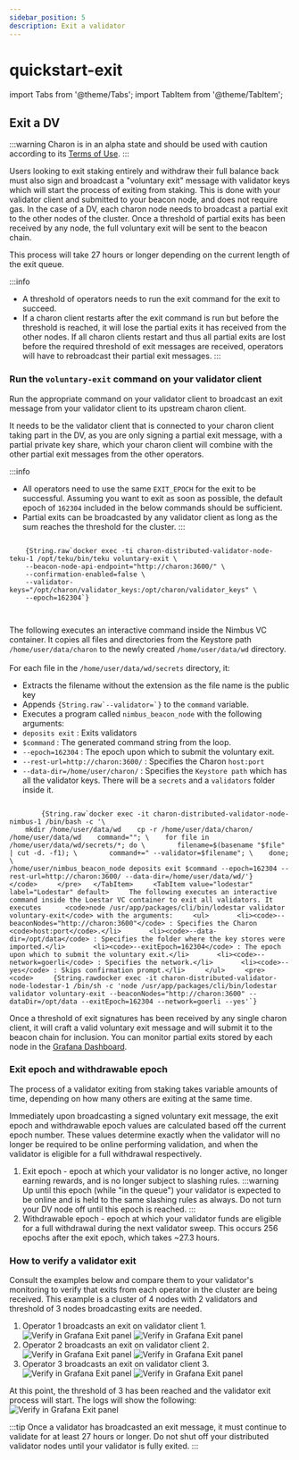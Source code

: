 ```yaml
---
sidebar_position: 5
description: Exit a validator
---
```


# quickstart-exit

import Tabs from '@theme/Tabs'; import TabItem from '@theme/TabItem';

## Exit a DV

:::warning Charon is in an alpha state and should be used with caution according to its [Terms of Use](https://obol.tech/terms.pdf). :::

Users looking to exit staking entirely and withdraw their full balance back must also sign and broadcast a "voluntary exit" message with validator keys which will start the process of exiting from staking. This is done with your validator client and submitted to your beacon node, and does not require gas. In the case of a DV, each charon node needs to broadcast a partial exit to the other nodes of the cluster. Once a threshold of partial exits has been received by any node, the full voluntary exit will be sent to the beacon chain.

This process will take 27 hours or longer depending on the current length of the exit queue.

:::info

* A threshold of operators needs to run the exit command for the exit to succeed.
* If a charon client restarts after the exit command is run but before the threshold is reached, it will lose the partial exits it has received from the other nodes. If all charon clients restart and thus all partial exits are lost before the required threshold of exit messages are received, operators will have to rebroadcast their partial exit messages. :::

### Run the `voluntary-exit` command on your validator client

Run the appropriate command on your validator client to broadcast an exit message from your validator client to its upstream charon client.

It needs to be the validator client that is connected to your charon client taking part in the DV, as you are only signing a partial exit message, with a partial private key share, which your charon client will combine with the other partial exit messages from the other operators.

:::info

* All operators need to use the same `EXIT_EPOCH` for the exit to be successful. Assuming you want to exit as soon as possible, the default epoch of `162304` included in the below commands should be sufficient.
* Partial exits can be broadcasted by any validator client as long as the sum reaches the threshold for the cluster. :::

```
      
    {String.raw`docker exec -ti charon-distributed-validator-node-teku-1 /opt/teku/bin/teku voluntary-exit \
    --beacon-node-api-endpoint="http://charon:3600/" \
    --confirmation-enabled=false \
    --validator-keys="/opt/charon/validator_keys:/opt/charon/validator_keys" \
    --epoch=162304`}
      
    
```

The following executes an interactive command inside the Nimbus VC container. It copies all files and directories from the Keystore path `/home/user/data/charon` to the newly created `/home/user/data/wd` directory.\
\
For each file in the `/home/user/data/wd/secrets` directory, it:

* Extracts the filename without the extension as the file name is the public key
* Appends ``{String.raw`--validator=`}`` to the `command` variable.
* Executes a program called `nimbus_beacon_node` with the following arguments:
* `deposits exit` : Exits validators
* `$command` : The generated command string from the loop.
* `--epoch=162304` : The epoch upon which to submit the voluntary exit.
* `--rest-url=http://charon:3600/` : Specifies the Charon `host:port`
* `--data-dir=/home/user/charon/` : Specifies the `Keystore path` which has all the validator keys. There will be a `secrets` and a `validators` folder inside it.

```
      
        {String.raw`docker exec -it charon-distributed-validator-node-nimbus-1 /bin/bash -c '\
    mkdir /home/user/data/wd    cp -r /home/user/data/charon/ /home/user/data/wd    command=""; \    for file in /home/user/data/wd/secrets/*; do \        filename=$(basename "$file" | cut -d. -f1); \        command+=" --validator=$filename"; \    done; \
/home/user/nimbus_beacon_node deposits exit $command --epoch=162304 --rest-url=http://charon:3600/ --data-dir=/home/user/data/wd/'}       </code>     </pre>   </TabItem>     <TabItem value="lodestar" label="Lodestar" default>     The following executes an interactive command inside the Loestar VC container to exit all validators. It executes      <code>node /usr/app/packages/cli/bin/lodestar validator voluntary-exit</code> with the arguments:     <ul>       <li><code>--beaconNodes="http://charon:3600"</code> : Specifies the Charon <code>host:port</code>.</li>       <li><code>--data-dir=/opt/data</code> : Specifies the folder where the key stores were imported.</li>       <li><code>--exitEpoch=162304</code> : The epoch upon which to submit the voluntary exit.</li>       <li><code>--network=goerli</code> : Specifies the network.</li>       <li><code>--yes</code> : Skips confirmation prompt.</li>     </ul>     <pre>       <code>     {String.rawdocker exec -it charon-distributed-validator-node-lodestar-1 /bin/sh -c 'node /usr/app/packages/cli/bin/lodestar validator voluntary-exit --beaconNodes="http://charon:3600" --dataDir=/opt/data --exitEpoch=162304 --network=goerli --yes'`}

```

Once a threshold of exit signatures has been received by any single charon client, it will craft a valid voluntary exit message and will submit it to the beacon chain for inclusion. You can monitor partial exits stored by each node in the [Grafana Dashboard](https://github.com/ObolNetwork/charon-distributed-validator-node).

### Exit epoch and withdrawable epoch

The process of a validator exiting from staking takes variable amounts of time, depending on how many others are exiting at the same time.

Immediately upon broadcasting a signed voluntary exit message, the exit epoch and withdrawable epoch values are calculated based off the current epoch number. These values determine exactly when the validator will no longer be required to be online performing validation, and when the validator is eligible for a full withdrawal respectively.

1. Exit epoch - epoch at which your validator is no longer active, no longer earning rewards, and is no longer subject to slashing rules. :::warning Up until this epoch (while "in the queue") your validator is expected to be online and is held to the same slashing rules as always. Do not turn your DV node off until this epoch is reached. :::
2. Withdrawable epoch - epoch at which your validator funds are eligible for a full withdrawal during the next validator sweep. This occurs 256 epochs after the exit epoch, which takes \~27.3 hours.

### How to verify a validator exit

Consult the examples below and compare them to your validator's monitoring to verify that exits from each operator in the cluster are being received. This example is a cluster of 4 nodes with 2 validators and threshold of 3 nodes broadcasting exits are needed.

1. Operator 1 broadcasts an exit on validator client 1. ![Verify in Grafana Exit panel](https://github.com/ObolNetwork/obol-docs/blob/main/img/ExitPromQuery-01.png) ![Verify in Grafana Exit panel](https://github.com/ObolNetwork/obol-docs/blob/main/img/DutyExit-01.png)
2. Operator 2 broadcasts an exit on validator client 2. ![Verify in Grafana Exit panel](https://github.com/ObolNetwork/obol-docs/blob/main/img/ExitPromQuery-02.png) ![Verify in Grafana Exit panel](https://github.com/ObolNetwork/obol-docs/blob/main/img/DutyExit-02.png)
3. Operator 3 broadcasts an exit on validator client 3. ![Verify in Grafana Exit panel](https://github.com/ObolNetwork/obol-docs/blob/main/img/ExitPromQuery-03.png) ![Verify in Grafana Exit panel](https://github.com/ObolNetwork/obol-docs/blob/main/img/DutyExit-03.png)

At this point, the threshold of 3 has been reached and the validator exit process will start. The logs will show the following: ![Verify in Grafana Exit panel](https://github.com/ObolNetwork/obol-docs/blob/main/img/ExitLogs.png)

:::tip Once a validator has broadcasted an exit message, it must continue to validate for at least 27 hours or longer. Do not shut off your distributed validator nodes until your validator is fully exited. :::

